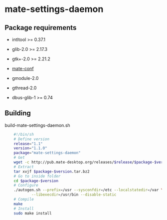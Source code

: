 # mate-settings-daemon

## Package requirements

  * intltool >= 0.37.1

  * glib-2.0 >= 2.17.3

  * gtk+-2.0 >= 2.21.2

  * [mate-conf](./mate-conf)

  * gmodule-2.0

  * gthread-2.0

  * dbus-glib-1 >= 0.74

## Building

build-mate-settings-daemon.sh

```bash
    #!/bin/sh
    # Define version
    release="1.1"
    version="1.1.0"
    package="mate-settings-daemon"
    # Get
    wget -c http://pub.mate-desktop.org/releases/$release/$package-$version.tar.bz2
    # Extract
    tar xvjf $package-$version.tar.bz2
    # Go to inside folder
    cd $package-$version
    # Configure
    ./autogen.sh --prefix=/usr --sysconfdir=/etc --localstatedir=/var \
            --libexecdir=/usr/bin --disable-static
    # Compile
    make
    # Install
    sudo make install
```
